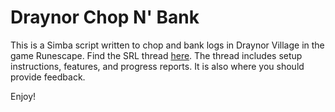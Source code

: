 Draynor Chop N' Bank
=====================

This is a Simba script written to chop and bank logs in Draynor Village in the game Runescape.  Find the SRL thread [here](http://villavu.com/forum/showthread.php?t=47111).  The thread includes setup instructions, features, and progress reports.  It is also where you should provide feedback.

Enjoy!
